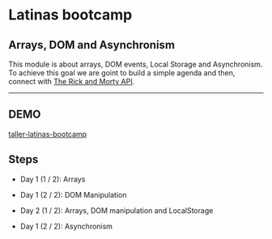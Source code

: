 # Latinas bootcamp

## Arrays, DOM and Asynchronism

This module is about arrays, DOM events, Local Storage and Asynchronism.
To achieve this goal we are goint to build a simple agenda and then, connect with [The Rick and Morty API](https://rickandmortyapi.com/).

---

## DEMO

[taller-latinas-bootcamp](https://angelvasqueznep.github.io/taller-latinas-bootcamp/)

## Steps

- Day 1 (1 / 2):
  Arrays

- Day 1 (2 / 2):
  DOM Manipulation

- Day 2 (1 / 2):
  Arrays, DOM manipulation and LocalStorage

- Day 1 (2 / 2):
  Asynchronism
